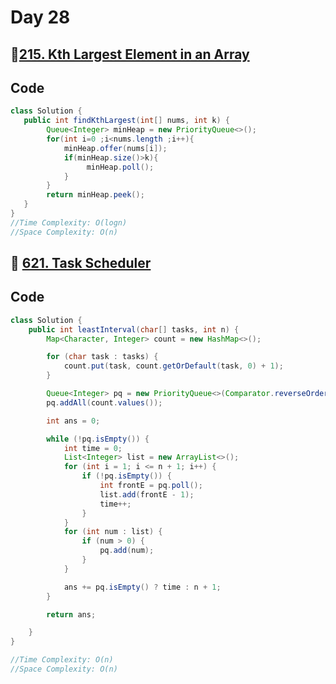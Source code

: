 # Day 28

## 🔗[215. Kth Largest Element in an Array](https://leetcode.com/problems/kth-largest-element-in-an-array/description/)

## Code

```java
class Solution {
   public int findKthLargest(int[] nums, int k) {
        Queue<Integer> minHeap = new PriorityQueue<>();
        for(int i=0 ;i<nums.length ;i++){
            minHeap.offer(nums[i]);
            if(minHeap.size()>k){
                 minHeap.poll();
            }
        }
        return minHeap.peek();
   }
}
//Time Complexity: O(logn)
//Space Complexity: O(n)
```

## 🔗 [621. Task Scheduler](https://leetcode.com/problems/task-scheduler/description/)

## Code

```java
class Solution {
    public int leastInterval(char[] tasks, int n) {
        Map<Character, Integer> count = new HashMap<>();

        for (char task : tasks) {
            count.put(task, count.getOrDefault(task, 0) + 1);
        }

        Queue<Integer> pq = new PriorityQueue<>(Comparator.reverseOrder());
        pq.addAll(count.values());

        int ans = 0;

        while (!pq.isEmpty()) {
            int time = 0;
            List<Integer> list = new ArrayList<>();
            for (int i = 1; i <= n + 1; i++) {
                if (!pq.isEmpty()) {
                    int frontE = pq.poll();
                    list.add(frontE - 1);
                    time++;
                }
            }
            for (int num : list) {
                if (num > 0) {
                    pq.add(num);
                }
            }

            ans += pq.isEmpty() ? time : n + 1;
        }

        return ans;

    }
}

//Time Complexity: O(n)
//Space Complexity: O(n)
```
